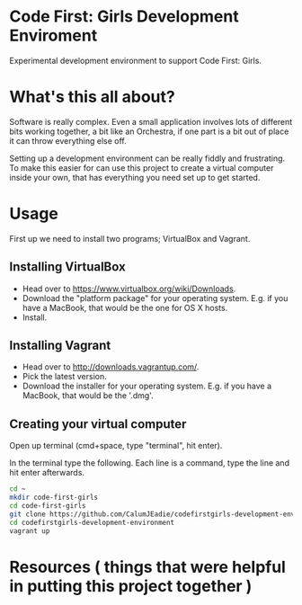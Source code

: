 Code First: Girls Development Enviroment
========================================

Experimental development environment to support Code First: Girls.

# What's this all about?

Software is really complex. Even a small application involves lots of different bits working together, a bit like an Orchestra, if one part is a bit out of place it can throw everything else off.

Setting up a development environment can be really fiddly and frustrating. To make this easier for can use this project to create a virtual computer inside your own, that has everything you need set up to get started.

# Usage

First up we need to install two programs; VirtualBox and Vagrant.

## Installing VirtualBox

- Head over to https://www.virtualbox.org/wiki/Downloads.
- Download the "platform package" for your operating system. E.g. if you have a MacBook, that would be the one for OS X hosts.
- Install.

## Installing Vagrant

- Head over to http://downloads.vagrantup.com/.
- Pick the latest version.
- Download the installer for your operating system. E.g. if you have a MacBook, that would be the '.dmg'.

## Creating your virtual computer

Open up terminal (cmd+space, type "terminal", hit enter).

In the terminal type the following. Each line is a command, type the line and hit enter afterwards.

```sh
cd ~
mkdir code-first-girls
cd code-first-girls
git clone https://github.com/CalumJEadie/codefirstgirls-development-environment.git
cd codefirstgirls-development-environment
vagrant up
```

# Resources ( things that were helpful in putting this project together )

